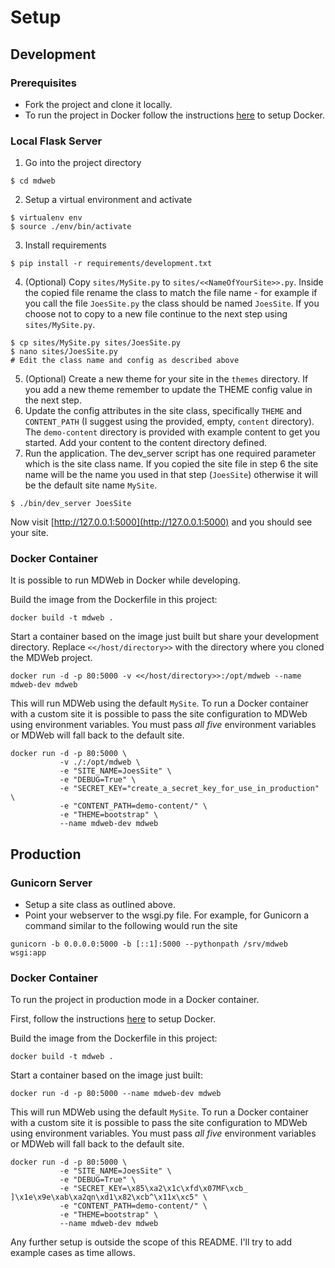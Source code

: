 # Setup

## Development

### Prerequisites

* Fork the project and clone it locally.
* To run the project in Docker follow the instructions [here](https://docs.docker.com/engine/installation/) to setup Docker.

### Local Flask Server

1. Go into the project directory
```
$ cd mdweb
```
2. Setup a virtual environment and activate
```
$ virtualenv env
$ source ./env/bin/activate
```
3. Install requirements
```
$ pip install -r requirements/development.txt
```
4. (Optional) Copy `sites/MySite.py` to `sites/<<NameOfYourSite>>.py`. Inside the copied file rename the class to match the file name - for example if you call the file `JoesSite.py` the class should be named `JoesSite`. If you choose not to copy to a new file continue to the next step using `sites/MySite.py`.
```
$ cp sites/MySite.py sites/JoesSite.py
$ nano sites/JoesSite.py
# Edit the class name and config as described above
```
5. (Optional) Create a new theme for your site in the `themes` directory. If you add a new theme remember to update the THEME config value in the next step.
8. Update the config attributes in the site class, specifically `THEME` and `CONTENT_PATH` (I suggest using the provided, empty, `content` directory). The `demo-content` directory is provided with example content to get you started. Add your content to the content directory defined.
6. Run the application. The dev_server script has one required parameter which is the site class name. If you copied the site file in step 6 the site name will be the name you used in that step (`JoesSite`) otherwise it will be the default site name `MySite`.
```
$ ./bin/dev_server JoesSite
```

Now visit [http://127.0.0.1:5000](http://127.0.0.1:5000) and you should see your site.

### Docker Container

It is possible to run MDWeb in Docker while developing.

Build the image from the Dockerfile in this project:
```
docker build -t mdweb .
```

Start a container based on the image just built but share your
development directory. Replace `<</host/directory>>` with the directory where you cloned the
MDWeb project.
```
docker run -d -p 80:5000 -v <</host/directory>>:/opt/mdweb --name mdweb-dev mdweb
```

This will run MDWeb using the default `MySite`. To run a Docker
container with a custom site it is possible to pass the site
configuration to MDWeb using environment variables. You must pass *all
five* environment variables or MDWeb will fall back to the default
site.

```
docker run -d -p 80:5000 \
           -v ./:/opt/mdweb \
           -e "SITE_NAME=JoesSite" \
           -e "DEBUG=True" \
           -e "SECRET_KEY="create_a_secret_key_for_use_in_production" \
           -e "CONTENT_PATH=demo-content/" \
           -e "THEME=bootstrap" \
           --name mdweb-dev mdweb
```

## Production


### Gunicorn Server

* Setup a site class as outlined above.
* Point your webserver to the wsgi.py file. For example, for Gunicorn a command similar to the following would run the site 
```
gunicorn -b 0.0.0.0:5000 -b [::1]:5000 --pythonpath /srv/mdweb wsgi:app
```

### Docker Container

To run the project in production mode in a Docker container.

First, follow the instructions
[here](https://docs.docker.com/engine/installation/) to setup Docker.

Build the image from the Dockerfile in this project:
```
docker build -t mdweb .
```

Start a container based on the image just built:
```
docker run -d -p 80:5000 --name mdweb-dev mdweb
```

This will run MDWeb using the default `MySite`. To run a Docker
container with a custom site it is possible to pass the site
configuration to MDWeb using environment variables. You must pass *all
five* environment variables or MDWeb will fall back to the default
site.

```
docker run -d -p 80:5000 \
           -e "SITE_NAME=JoesSite" \
           -e "DEBUG=True" \
           -e "SECRET_KEY=\x85\xa2\x1c\xfd\x07MF\xcb_ ]\x1e\x9e\xab\xa2qn\xd1\x82\xcb^\x11x\xc5" \
           -e "CONTENT_PATH=demo-content/" \
           -e "THEME=bootstrap" \
           --name mdweb-dev mdweb
```

Any further setup is outside the scope of this README. I'll try to add example cases as time allows.
